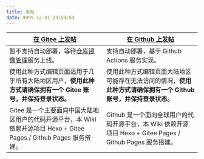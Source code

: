 ```yaml
---
title: 发帖
date: 9999-12-31 23:59:59
---
```


<div id="page_post_point"></div>
<script>
    document.getElementById('page_post_point').parentElement.parentElement.children[3].style.margin = '0';
    document.getElementById('page_post_point').parentElement.parentElement.children[4].style.display = "none";
    document.getElementById('page_post_point').parentElement.parentElement.children[3].children[1].style.display = "none";
</script>

<!--more-->

<script>
    document.getElementById('page_post_point').parentElement.parentElement.children[4].style = "";
</script>

|<a href="https://gitee.com/Kuiba-Wiki/Kuiba-Wiki/new/master/source/_post"><i class="fab fa-git fa-fw"></i> 在 Gitee 上发帖</a>|<a href="https://github.com/Kuiba-Wiki/Kuiba-Wiki.github.io/new/master/source/_post"><i class="fab fa-github fa-fw"></i> 在 Github 上发帖</a>|
|-|-|
|暂不支持自动部署，等待[仓库镜像管理](https://gitee.com/help/articles/4336)服务上线。|支持自动部署，基于 Github Actions 服务实现。|
|使用此种方式编辑页面适用于几乎所有大陆地区用户，**使用此种方式请确保拥有一个 Gitee 账号，并保持登录状态。** |使用此种方式编辑页面大陆地区可能存在无法访问的情况，**使用此种方式请确保拥有一个 Github 账号，并保持登录状态。**|
|Gitee 是一个主要面向中国大陆地区用户的代码开源平台，本 Wiki 依赖开源项目 Hexo + Gitee Pages / Github Pages 服务搭建。|Github 是一个面向全球用户的代码开源平台，本 Wiki 依赖开源项目 Hexo + Gitee Pages / Github Pages 服务搭建。|

<style>
    .post-title, .post-footer, .post-edit-link {
        display: none;
    }
</style>